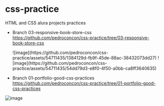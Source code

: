 # css-practice
HTML and CSS alura projects practices


- Branch 03-responsive-book-store-css
https://github.com/pedroconcon/css-practice/tree/03-responsive-book-store-css

   <div style="display: flex; gap: 20px;">
      ![image](https://github.com/pedroconcon/css-practice/assets/54711435/1384129d-fb9f-45de-88ac-38432073dd27)
      ![image](https://github.com/pedroconcon/css-practice/assets/54711435/54dd79d3-e8f0-4f50-a0bb-ca8ff3640635)
   </div>

- Branch 01-portfolio-good-css-practices
https://github.com/pedroconcon/css-practice/tree/01-portfolio-good-css-practices

![image](https://github.com/pedroconcon/css-practice/assets/54711435/4384da9a-354f-4706-bc6c-cc07f4e8b8c8)



